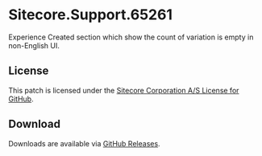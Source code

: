 # Sitecore.Support.65261
Experience Created section which show the count of variation is empty in non-English UI.

## License  
This patch is licensed under the [Sitecore Corporation A/S License for GitHub](https://github.com/sitecoresupport/Sitecore.Support.65261/blob/master/LICENSE).  

## Download  
Downloads are available via [GitHub Releases](https://github.com/sitecoresupport/Sitecore.Support.65261/releases).  
